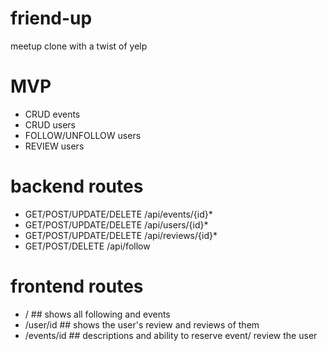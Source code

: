 # friend-up
meetup clone with a twist of yelp

# MVP
 * CRUD events
 * CRUD users
 * FOLLOW/UNFOLLOW users
 * REVIEW users

# backend routes
 * GET/POST/UPDATE/DELETE /api/events/{id}*
 * GET/POST/UPDATE/DELETE /api/users/{id}*
 * GET/POST/UPDATE/DELETE /api/reviews/{id}*
 * GET/POST/DELETE /api/follow

# frontend routes
 * / ## shows all following and events
 * /user/id ## shows the user's review and reviews of them
 * /events/id ## descriptions and ability to reserve event/ review the user 
